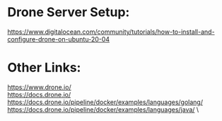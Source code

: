 # Drone Server Setup:
https://www.digitalocean.com/community/tutorials/how-to-install-and-configure-drone-on-ubuntu-20-04

# Other Links:
https://www.drone.io/ \
https://docs.drone.io/ \
https://docs.drone.io/pipeline/docker/examples/languages/golang/ \
https://docs.drone.io/pipeline/docker/examples/languages/java/ \
